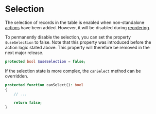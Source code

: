 # Selection

The selection of records in the table is enabled when non-standalone [actions](/usage/actions) have been added. However, it will be disabled during [reordering](/usage/reordering).

To permanently disable the selection, you can set the property `$useSelection` to false. Note that this property was introduced before the action logic stated above. This property will therefore be removed in the next major release.

```php
protected bool $useSelection = false;
```

If the selection state is more complex, the `canSelect` method can be overridden.

```php
protected function canSelect(): bool
{
    // ...

    return false;
}
```
